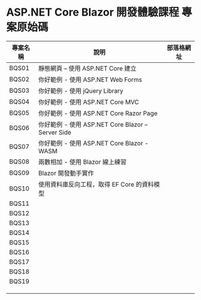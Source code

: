 # ASP.NET Core Blazor 開發體驗課程 專案原始碼

|專案名稱|說明|部落格網址|
|-|-|-|
|BQS01|靜態網頁 – 使用 ASP.NET Core 建立||
|BQS02|你好範例 - 使用 ASP.NET Web Forms||
|BQS03|你好範例 - 使用 jQuery Library||
|BQS04|你好範例 - 使用 ASP.NET Core MVC||
|BQS05|你好範例 - 使用 ASP.NET Core Razor Page||
|BQS06|你好範例 - 使用 ASP.NET Core Blazor – Server Side||
|BQS07|你好範例 - 使用 ASP.NET Core Blazor - WASM||
|BQS08|兩數相加 - 使用 Blazor 線上練習||
|BQS09|Blazor 開發動手實作||
|BQS10|使用資料庫反向工程，取得 EF Core 的資料模型||
|BQS11|||
|BQS12|||
|BQS13|||
|BQS14|||
|BQS15|||
|BQS16|||
|BQS17|||
|BQS18|||
|BQS19|||
||||
||||
||||


